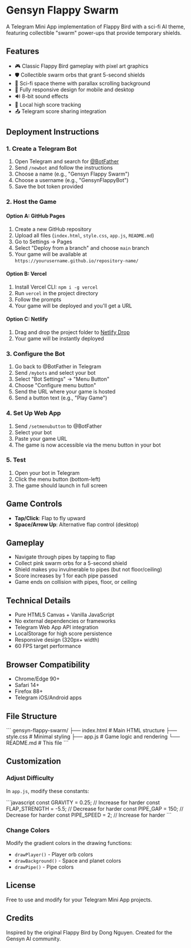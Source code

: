 # Gensyn Flappy Swarm

A Telegram Mini App implementation of Flappy Bird with a sci-fi AI theme, featuring collectible "swarm" power-ups that provide temporary shields.

## Features

- 🎮 Classic Flappy Bird gameplay with pixel art graphics
- 🛡️ Collectible swarm orbs that grant 5-second shields
- 🌌 Sci-fi space theme with parallax scrolling background
- 📱 Fully responsive design for mobile and desktop
- 🔊 8-bit sound effects
- 💾 Local high score tracking
- 📤 Telegram score sharing integration

## Deployment Instructions

### 1. Create a Telegram Bot

1. Open Telegram and search for [@BotFather](https://t.me/BotFather)
2. Send `/newbot` and follow the instructions
3. Choose a name (e.g., "Gensyn Flappy Swarm")
4. Choose a username (e.g., "GensynFlappyBot")
5. Save the bot token provided

### 2. Host the Game

#### Option A: GitHub Pages

1. Create a new GitHub repository
2. Upload all files (`index.html`, `style.css`, `app.js`, `README.md`)
3. Go to Settings → Pages
4. Select "Deploy from a branch" and choose `main` branch
5. Your game will be available at `https://yourusername.github.io/repository-name/`

#### Option B: Vercel

1. Install Vercel CLI: `npm i -g vercel`
2. Run `vercel` in the project directory
3. Follow the prompts
4. Your game will be deployed and you'll get a URL

#### Option C: Netlify

1. Drag and drop the project folder to [Netlify Drop](https://app.netlify.com/drop)
2. Your game will be instantly deployed

### 3. Configure the Bot

1. Go back to @BotFather in Telegram
2. Send `/mybots` and select your bot
3. Select "Bot Settings" → "Menu Button"
4. Choose "Configure menu button"
5. Send the URL where your game is hosted
6. Send a button text (e.g., "Play Game")

### 4. Set Up Web App

1. Send `/setmenubutton` to @BotFather
2. Select your bot
3. Paste your game URL
4. The game is now accessible via the menu button in your bot

### 5. Test

1. Open your bot in Telegram
2. Click the menu button (bottom-left)
3. The game should launch in full screen

## Game Controls

- **Tap/Click**: Flap to fly upward
- **Space/Arrow Up**: Alternative flap control (desktop)

## Gameplay

- Navigate through pipes by tapping to flap
- Collect pink swarm orbs for a 5-second shield
- Shield makes you invulnerable to pipes (but not floor/ceiling)
- Score increases by 1 for each pipe passed
- Game ends on collision with pipes, floor, or ceiling

## Technical Details

- Pure HTML5 Canvas + Vanilla JavaScript
- No external dependencies or frameworks
- Telegram Web App API integration
- LocalStorage for high score persistence
- Responsive design (320px+ width)
- 60 FPS target performance

## Browser Compatibility

- Chrome/Edge 90+
- Safari 14+
- Firefox 88+
- Telegram iOS/Android apps

## File Structure

\`\`\`
gensyn-flappy-swarm/
├── index.html      # Main HTML structure
├── style.css       # Minimal styling
├── app.js          # Game logic and rendering
└── README.md       # This file
\`\`\`

## Customization

### Adjust Difficulty

In `app.js`, modify these constants:

\`\`\`javascript
const GRAVITY = 0.25;          // Increase for harder
const FLAP_STRENGTH = -5.5;    // Decrease for harder
const PIPE_GAP = 150;          // Decrease for harder
const PIPE_SPEED = 2;          // Increase for harder
\`\`\`

### Change Colors

Modify the gradient colors in the drawing functions:
- `drawPlayer()` - Player orb colors
- `drawBackground()` - Space and planet colors
- `drawPipe()` - Pipe colors

## License

Free to use and modify for your Telegram Mini App projects.

## Credits

Inspired by the original Flappy Bird by Dong Nguyen.
Created for the Gensyn AI community.

